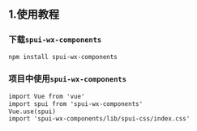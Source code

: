 ## 1.使用教程

### 下载`spui-wx-components`
```html
npm install spui-wx-components
```
### 项目中使用`spui-wx-components`
```html
import Vue from 'vue'
import spui from 'spui-wx-components'
Vue.use(spui)
import 'spui-wx-components/lib/spui-css/index.css'
```
